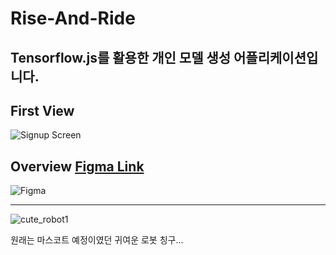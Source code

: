 # Rise-And-Ride

Tensorflow.js를 활용한 개인 모델 생성 어플리케이션입니다.
---

## First View

![Signup Screen](https://user-images.githubusercontent.com/77220824/223646819-2649651b-6632-442c-843d-85c8f1f9735e.png)

## Overview [Figma Link](https://www.figma.com/file/7TbyXIh4jb51cZFfPdA4jI/TFJS-RN?node-id=0%3A1&t=teUEf4uxgvHih6qX-1)

![Figma](https://user-images.githubusercontent.com/77220824/223648512-62d6f353-5451-4bab-8137-978179d40593.png)

---

![cute_robot1](https://user-images.githubusercontent.com/77220824/223649748-3261fda6-df2a-40c1-b9ed-53d004ebc6d0.png)

원래는 마스코트 예정이였던 귀여운 로봇 칭구...
